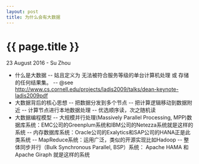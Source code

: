 ```yaml
---
layout: post
title: 为什么会有大数据
---
```


{{ page.title }}
================

<p class="meta">23 August 2016 - Su Zhou</p>

- 什么是大数据
-- 姑且定义为 无法被符合服务等级的单台计算机处理 或 存储的任何结果集。
-- @see http://www.cs.cornell.edu/projects/ladis2009/talks/dean-keynote-ladis2009pdf
- 大数据背后的核心思想
-- 把数据分发到多个节点
-- 把计算逻辑移动到数据附近
-- 计算节点进行本地数据处理
-- 优选顺序读，次之随机读
- 大数据编程模型
-- 大规模并行处理(Massively Parallel Processing, MPP)数据库系统：EMC公司的Greenplum系统和IBM公司的Netezza系统就是这样的系统
-- 内存数据库系统：Oracle公司的Exalytics和SAP公司的HANA正是此类系统
-- MapReduce系统：运用广泛，类似的开源实现比如Hadoop
-- 整体同步并行（Bulk Synchronous Parallel, BSP）系统： Apache HAMA 和 Apache Giraph 就是这样的系统
